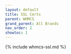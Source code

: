 ```yaml
---
layout: default
title: SSL Certs
parent: WHMCS
grand_parent: All Brands
nav_order: 2
showtoc: 1
---
```


{% include whmcs-ssl.md %}
